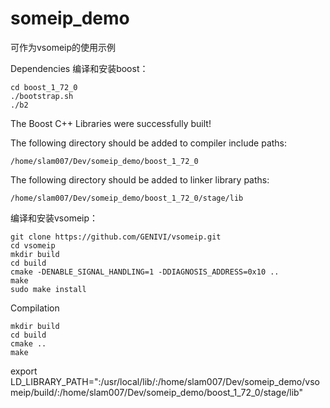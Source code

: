 <!--
 * @Author: https://github.com/haohaoalt
 * @Date: 2023-08-16 14:59:37
 * @LastEditors: haohaoalt haohaoalt@163.com
 * @LastEditTime: 2023-08-16 17:35:09
 * @FilePath: /someip_demo/README.md
 * @Description: 
 * Copyright (c) 2023 by haohaoalt@163.com, All Rights Reserved. 
-->
# someip_demo
可作为vsomeip的使用示例

Dependencies
编译和安装boost：
```
cd boost_1_72_0
./bootstrap.sh
./b2 
```
The Boost C++ Libraries were successfully built!

The following directory should be added to compiler include paths:

    /home/slam007/Dev/someip_demo/boost_1_72_0

The following directory should be added to linker library paths:

    /home/slam007/Dev/someip_demo/boost_1_72_0/stage/lib

编译和安装vsomeip：
```
git clone https://github.com/GENIVI/vsomeip.git
cd vsomeip
mkdir build
cd build
cmake -DENABLE_SIGNAL_HANDLING=1 -DDIAGNOSIS_ADDRESS=0x10 ..
make
sudo make install

```

Compilation
```
mkdir build
cd build
cmake ..
make
```
export LD_LIBRARY_PATH=":/usr/local/lib/:/home/slam007/Dev/someip_demo/vsomeip/build/:/home/slam007/Dev/someip_demo/boost_1_72_0/stage/lib"
